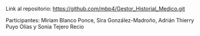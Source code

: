 Link al repositorio: https://github.com/mbp4/Gestor_Historial_Medico.git

Participantes: Miriam Blanco Ponce, Sira González-Madroño, Adrián Thierry Puyo Olías y Sonia Tejero Recio
